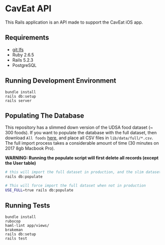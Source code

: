 # CavEat API

This Rails application is an API made to support the CavEat iOS app.

## Requirements
- [git lfs](https://git-lfs.github.com/)
- Ruby 2.6.5
- Rails 5.2.3
- PostgreSQL

## Running Development Environment
```
bundle install
rails db:setup
rails server
```

## Populating The Database
This repository has a slimmed down version of the UDSA food dataset (~ 300 foods). If you want to populate the database with the full dataset, then download `All foods` [here](https://fdc.nal.usda.gov/download-datasets.html), and place all CSV files in `lib/data/full/*.csv`. The full import process takes a considerable amount of time (30 minutes on 2017 8gb Macbook Pro).

**WARNING: Running the populate script will first delete all records (except the User table)**

```bash
# this will import the full dataset in production, and the slim dataset in other environments
rails db:populate

# This will force import the full dataset when not in production
USE_FULL=true rails db:populate

```

## Running Tests
```
bundle install
rubocop
haml-lint app/views/
brakeman
rails db:setup
rails test
```


